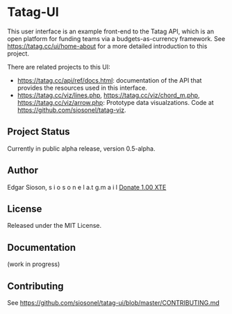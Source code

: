 # Tatag-UI

This user interface is an example front-end to the Tatag API, which is an open platform for funding teams via a budgets-as-currency framework. See https://tatag.cc/ui/home-about for a more detailed introduction to this project.

There are related projects to this UI:
- https://tatag.cc/api/ref/docs.html: documentation of the API that provides the resources used in this interface. 
- https://tatag.cc/viz/lines.php, https://tatag.cc/viz/chord_m.php, https://tatag.cc/viz/arrow.php: Prototype data visualzations. Code at https://github.com/siosonel/tatag-viz.


## Project Status

Currently in public alpha release, version 0.5-alpha. 


## Author

Edgar Sioson,  s i o s o n e l  a.t  g.m a i l 
[Donate 1.00 XTE](https://tatag.cc/ad/1)


## License

Released under the MIT License.


## Documentation

(work in progress)


## Contributing

See https://github.com/siosonel/tatag-ui/blob/master/CONTRIBUTING.md
